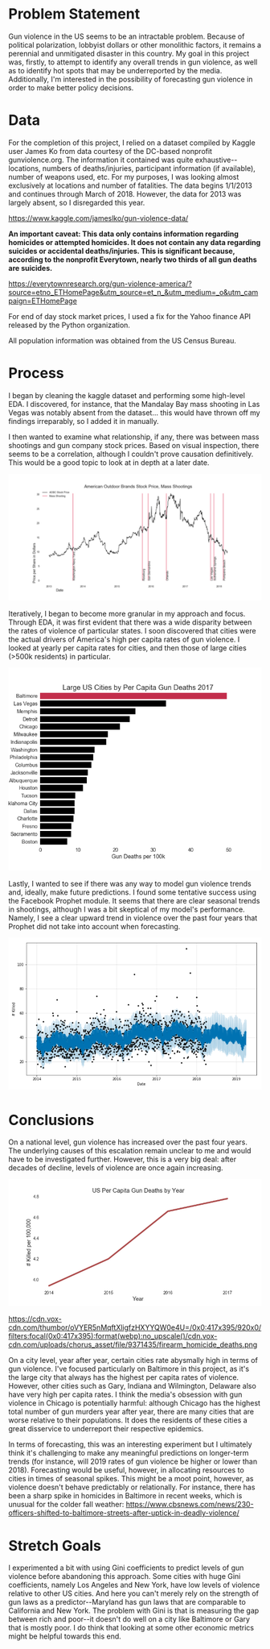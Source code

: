 # Problem Statement

Gun violence in the US seems to be an intractable problem. Because of political polarization, lobbyist dollars or other monolithic factors, it remains a perennial and unmitigated disaster in this country. My goal in this project was, firstly, to attempt to identify any overall trends in gun violence, as well as to identify hot spots that may be underreported by the media. Additionally, I'm interested in the possibility of forecasting gun violence in order to make better policy decisions.

# Data

For the completion of this project, I relied on a dataset compiled by Kaggle user James Ko from data courtesy of the DC-based nonprofit gunviolence.org. The information it contained was quite exhaustive--locations, numbers of deaths/injuries, participant information (if available), number of weapons used, etc. For my purposes, I was looking almost exclusively at locations and number of fatalities. The data begins 1/1/2013 and continues through March of 2018. However, the data for 2013 was largely absent, so I disregarded this year.

https://www.kaggle.com/jameslko/gun-violence-data/

**An important caveat: This data only contains information regarding homicides or attempted homicides. It does not contain any data regarding suicides or accidental deaths/injuries. This is significant because, according to the nonprofit Everytown, nearly two thirds of all gun deaths are suicides.**

https://everytownresearch.org/gun-violence-america/?source=etno_ETHomePage&utm_source=et_n_&utm_medium=_o&utm_campaign=ETHomePage

For end of day stock market prices, I used a fix for the Yahoo finance API released by the Python organization.

All population information was obtained from the US Census Bureau.

# Process

I began by cleaning the kaggle dataset and performing some high-level EDA. I discovered, for instance, that the Mandalay Bay mass shooting in Las Vegas was notably absent from the dataset... this would have thrown off my findings irreparably, so I added it in manually.

I then wanted to examine what relationship, if any, there was between mass shootings and gun company stock prices. Based on visual inspection, there seems to be a correlation, although I couldn't prove causation definitively. This would be a good topic to look at in depth at a later date.

![](images/aobc_mass.png?raw=true)

Iteratively, I began to become more granular in my approach and focus. Through EDA, it was first evident that there was a wide disparity between the rates of violence of particular states. I soon discovered that cities were the actual drivers of America's high per capita rates of gun violence. I looked at yearly per capita rates for cities, and then those of large cities (>500k residents) in particular.

![](images/large_cities_2017.png?raw=true)

Lastly, I wanted to see if there was any way to model gun violence trends and, ideally, make future predictions. I found some tentative success using the Facebook Prophet module. It seems that there are clear seasonal trends in shootings, although I was a bit skeptical of my model's performance. Namely, I see a clear upward trend in violence over the past four years that Prophet did not take into account when forecasting.

![](images/gun_violence_forecast.png?raw=true)

# Conclusions

On a national level, gun violence has increased over the past four years. The underlying causes of this escalation remain unclear to me and would have to be investigated further. However, this is a very big deal: after decades of decline, levels of violence are once again increasing.

![](images/yearly_pc_gd.png?raw=true)

https://cdn.vox-cdn.com/thumbor/oVYER5nMqftXligfzHXYYQW0e4U=/0x0:417x395/920x0/filters:focal(0x0:417x395):format(webp):no_upscale()/cdn.vox-cdn.com/uploads/chorus_asset/file/9371435/firearm_homicide_deaths.png

On a city level, year after year, certain cities rate abysmally high in terms of gun violence. I've focused particularly on Baltimore in this project, as it's the large city that always has the highest per capita rates of violence. However, other cities such as Gary, Indiana and Wilmington, Delaware also have very high per capita rates. I think the media's obsession with gun violence in Chicago is potentially harmful: although Chicago has the highest total number of gun murders year after year, there are many cities that are worse relative to their populations. It does the residents of these cities a great disservice to underreport their respective epidemics.

In terms of forecasting, this was an interesting experiment but I ultimately think it's challenging to make any meaningful predictions on longer-term trends (for instance, will 2019 rates of gun violence be higher or lower than 2018). Forecasting would be useful, however, in allocating resources to cities in times of seasonal spikes. This might be a moot point, however, as violence doesn't behave predictably or relationally. For instance, there has been a sharp spike in homicides in Baltimore in recent weeks, which is unusual for the colder fall weather: https://www.cbsnews.com/news/230-officers-shifted-to-baltimore-streets-after-uptick-in-deadly-violence/

# Stretch Goals

I experimented a bit with using Gini coefficients to predict levels of gun violence before abandoning this approach. Some cities with huge Gini coefficients, namely Los Angeles and New York, have low levels of violence relative to other US cities. And here you can't merely rely on the strength of gun laws as a predictor--Maryland has gun laws that are comparable to California and New York. The problem with Gini is that is measuring the gap between rich and poor--it doesn't do well on a city like Baltimore or Gary that is mostly poor. I do think that looking at some other economic metrics might be helpful towards this end.
